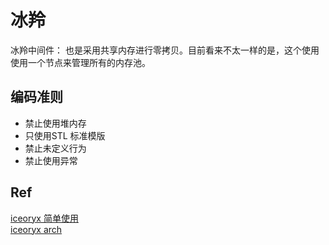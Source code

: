 # 冰羚
冰羚中间件：
也是采用共享内存进行零拷贝。目前看来不太一样的是，这个使用使用一个节点来管理所有的内存池。

## 编码准则
- 禁止使用堆内存  
- 只使用STL 标准模版  
- 禁止未定义行为  
- 禁止使用异常  

## Ref
[iceoryx 简单使用](https://blog.csdn.net/weixin_35762621/article/details/125597628?spm=1001.2101.3001.6661.1&utm_medium=distribute.pc_relevant_t0.none-task-blog-2%7Edefault%7EBlogCommendFromBaidu%7ERate-1-125597628-blog-131436194.235%5Ev38%5Epc_relevant_default_base&depth_1-utm_source=distribute.pc_relevant_t0.none-task-blog-2%7Edefault%7EBlogCommendFromBaidu%7ERate-1-125597628-blog-131436194.235%5Ev38%5Epc_relevant_default_base&utm_relevant_index=1)  
[iceoryx arch](https://iceoryx.io/v2.0.3/concepts/architecture/)